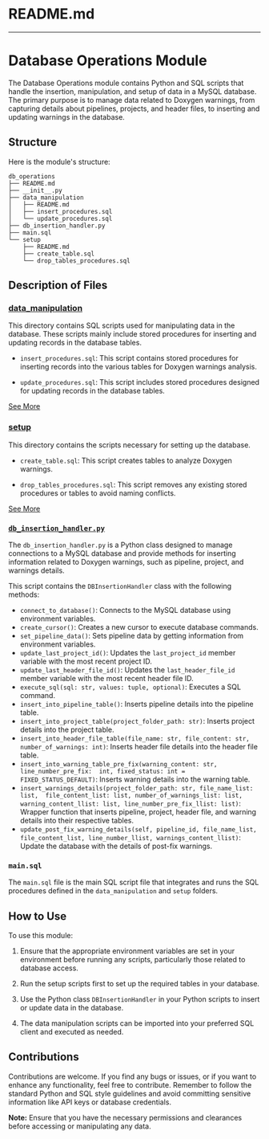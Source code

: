 # README.md

---

# Database Operations Module

The Database Operations module contains Python and SQL scripts that handle the insertion, 
manipulation, and setup of data in a MySQL database. The primary purpose is to manage data 
related to Doxygen warnings, from capturing details about pipelines, projects, and header files, to 
inserting and updating warnings in the database.

## Structure

Here is the module's structure:

```
db_operations
├── README.md
├── __init__.py
├── data_manipulation
│   ├── README.md
│   ├── insert_procedures.sql
│   └── update_procedures.sql
├── db_insertion_handler.py
├── main.sql
└── setup
    ├── README.md
    ├── create_table.sql
    └── drop_tables_procedures.sql
```

## Description of Files

### [data_manipulation](./data_manipulation/README.md)

This directory contains SQL scripts used for manipulating data in the database. 
These scripts mainly include stored procedures for inserting and updating records in the database tables. 

- `insert_procedures.sql`: This script contains stored procedures for inserting records into the various tables for 
Doxygen warnings analysis.

- `update_procedures.sql`: This script includes stored procedures designed 
for updating records in the database tables.

[See More](./data_manipulation/README.md)

### [setup](./setup/README.md)

This directory contains the scripts necessary for setting up the database.

- `create_table.sql`: This script creates tables to analyze Doxygen warnings.

- `drop_tables_procedures.sql`: This script removes any existing stored procedures or tables to avoid naming conflicts.

[See More](./setup/README.md)

### [`db_insertion_handler.py`](./db_insertion_handler.py)

The `db_insertion_handler.py` is a Python class designed to manage connections to a MySQL 
database and provide methods for inserting information related to Doxygen warnings, 
such as pipeline, project, and warnings details. 

This script contains the `DBInsertionHandler` class with the following methods:

- `connect_to_database()`: Connects to the MySQL database using environment variables.
- `create_cursor()`: Creates a new cursor to execute database commands.
- `set_pipeline_data()`: Sets pipeline data by getting information from environment variables.
- `update_last_project_id()`: Updates the `last_project_id` member variable with the most recent project ID.
- `update_last_header_file_id()`: Updates the `last_header_file_id` member variable with the most recent header file ID.
- `execute_sql(sql: str, values: tuple, optional)`: Executes a SQL command.
- `insert_into_pipeline_table()`: Inserts pipeline details into the pipeline table.
- `insert_into_project_table(project_folder_path: str)`: Inserts project details into the project table.
- `insert_into_header_file_table(file_name: str, file_content: str, 
number_of_warnings: int)`: Inserts header file details into the header file table.
- `insert_into_warning_table_pre_fix(warning_content: str, line_number_pre_fix: 
int, fixed_status: int = FIXED_STATUS_DEFAULT)`: Inserts warning details into the warning table.
- `insert_warnings_details(project_folder_path: str, file_name_list: list, 
file_content_list: list, number_of_warnings_list: list, warning_content_llist: list, line_number_pre_fix_llist: list)`: 
Wrapper function that inserts pipeline, project, 
header file, and warning details into their respective tables.
- `update_post_fix_warning_details(self, pipeline_id, file_name_list, 
file_content_list, line_number_llist, warnings_content_llist)`: 
Update the database with the details of post-fix warnings.

### `main.sql`

The `main.sql` file is the main SQL script file that integrates and runs 
the SQL procedures defined in the `data_manipulation` and `setup` folders.

## How to Use

To use this module:

1. Ensure that the appropriate environment variables are set in your environment before 
running any scripts, particularly those related to database access.

2. Run the setup scripts first to set up the required tables in your database.

3. Use the Python class `DBInsertionHandler` in your Python scripts to insert or update data in the database.

4. The data manipulation scripts can be imported into your preferred SQL client and executed as needed.

## Contributions

Contributions are welcome. If you find any bugs or issues, or if you want to enhance any functionality, 
feel free to contribute. Remember to follow the standard Python and SQL style guidelines and avoid committing 
sensitive information like API keys or database credentials.

**Note:** Ensure that you have the necessary permissions and clearances before accessing or manipulating any data.
